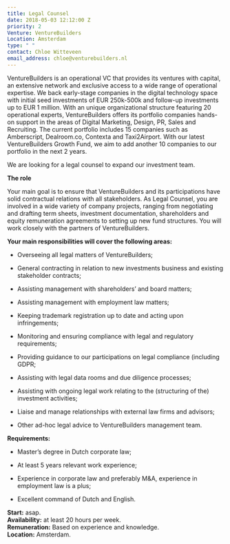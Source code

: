 ```yaml
---
title: Legal Counsel
date: 2018-05-03 12:12:00 Z
priority: 2
Venture: VentureBuilders
Location: Amsterdam
type: " "
contact: Chloe Witteveen
email_address: chloe@venturebuilders.nl
---
```


VentureBuilders is an operational VC that provides its ventures with capital, an extensive network and exclusive access to a wide range of operational expertise. We back early-stage companies in the digital technology space with initial seed investments of EUR 250k-500k and follow-up investments up to EUR 1 million. With an unique organizational structure featuring 20 operational experts, VentureBuilders offers its portfolio companies hands-on support in the areas of Digital Marketing, Design, PR, Sales and Recruiting. The current portfolio includes 15 companies such as Amberscript, Dealroom.co, Contexta and Taxi2Airport. With our latest VentureBuilders Growth Fund, we aim to add another 10 companies to our portfolio in the next 2 years.

We are looking for a legal counsel to expand our investment team.

**The role**

Your main goal is to ensure that VentureBuilders and its participations have solid contractual relations with all stakeholders. As Legal Counsel, you are involved in a wide variety of company projects, ranging from negotiating and drafting term sheets, investment documentation, shareholders and equity remuneration agreements to setting up new fund structures. You will work closely with the partners of VentureBuilders.

**Your main responsibilities will cover the following areas:**

* Overseeing all legal matters of VentureBuilders;

* General contracting in relation to new investments business and existing stakeholder contracts;

* Assisting management with shareholders’ and board matters;

* Assisting management with employment law matters;

* Keeping trademark registration up to date and acting upon infringements;

* Monitoring and ensuring compliance with legal and regulatory requirements;

* Providing guidance to our participations on legal compliance (including GDPR;

* Assisting with legal data rooms and due diligence processes;

* Assisting with ongoing legal work relating to the (structuring of the) investment activities;

* Liaise and manage relationships with external law firms and advisors;

* Other ad-hoc legal advice to VentureBuilders management team.

**Requirements:**

* Master’s degree in Dutch corporate law;

* At least 5 years relevant work experience;

* Experience in corporate law and preferably M&A, experience in employment law is a plus;

* Excellent command of Dutch and English.


**Start:** asap. <br/>
**Availability:** at least 20 hours per week. <br/>
**Remuneration:** Based on experience and knowledge. <br/>
**Location:** Amsterdam.

